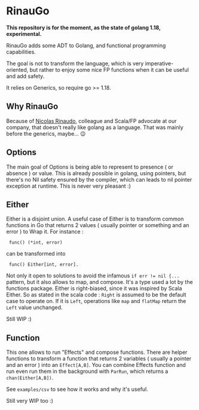 # RinauGo

**This repository is for the moment, as the state of golang 1.18, experimental.**

RinauGo adds some ADT to Golang, and functional programming capabilities.

The goal is not to transform the language, which is very imperative-oriented, but rather to enjoy some nice FP functions when it can be useful and add safety.

It relies on Generics, so require go >= 1.18.

## Why RinauGo

Because of [Nicolas Rinaudo](https://github.com/nrinaudo), colleague and Scala/FP advocate at our company, that doesn't really like golang as a language. That was mainly before the generics, maybe... 😉

## Options

The main goal of Options is being able to represent to presence ( or absence ) or value. This is already possible in golang, using pointers, but there's no Nil safety ensured by the compiler, which can leads to nil pointer exception at runtime. This is never very pleasant :)

## Either

Either is a disjoint union.
A useful case of Either is to transform common functions in Go that returns 2 values ( usually pointer or something and an error )
to Wrap it. For instance :
```
 func() (*int, error)
```
can be transformed into
```
 func() Either[int, error].
```
Not only it open to solutions to avoid the infamous `if err != nil {...` pattern, but it also
 allows to map, and compose. It's a type used a lot by the functions package.
Either is right-biased, since it was inspired by Scala Either. So as stated in the scala code :
 `Right` is assumed to be the default case to operate on.
 If it is `Left`, operations like `map` and `flatMap` return the `Left` value unchanged.

Still WIP :)

## Function

This one allows to run "Effects" and compose functions. There are helper functions to transform a function that returns 2 variables ( usually a pointer and an error ) into an `Effect[A,B]`. You can combine Effects function and run even run them in the background with `ParRun`, which returns a `chan(Either[A,B])`.

 See `examples/csv` to see how it works and why it's useful.

 Still very WIP too :)
